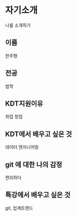 # 자기소개
나를 소개하기

## 이름
한주형
## 전공
법학
## KDT지원이유
취업 창업
## KDT에서 배우고 싶은 것
데이터 엔지니어링
## git 에 대한 나의 감정
편리하다
## 특강에서 배우고 싶은 것
git, 업계트렌드